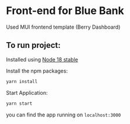 # Front-end for Blue Bank

Used MUI frontend template (Berry Dashboard)

## To run project:

Installed using [Node 18 stable](https://nodejs.org/en)

Install the npm packages:

```bash
yarn install
```

Start Application:

```bash
yarn start
```

you can find the app running on `localhost:3000`
